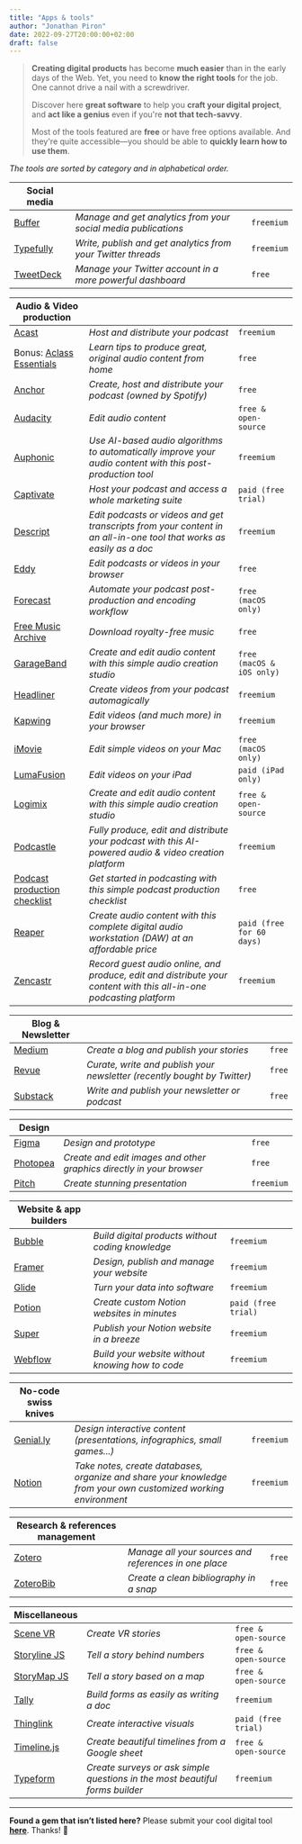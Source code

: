 ```yaml
---
title: "Apps & tools"
author: "Jonathan Piron"
date: 2022-09-27T20:00:00+02:00
draft: false
---
```


> **Creating digital products** has become **much easier** than in the early days of the Web. Yet, you need to **know the right tools** for the job. One cannot drive a nail with a screwdriver.
> 
> Discover here **great software** to help you **craft your digital project**, and **act like a genius** even if you're **not that tech-savvy**.
>
> Most of the tools featured are **free** or have free options available. And they're quite accessible—you should be able to **quickly learn how to use them**.

_‌The tools are sorted by category and in alphabetical order._


| Social media |  |  |
|---|---|---|
| [Buffer](https://buffer.com/) | _Manage and get analytics from your social media publications_ | `freemium` |
| [Typefully](https://typefully.com/) | _Write, publish and get analytics from your Twitter threads_ | `freemium` |
| [TweetDeck](https://tweetdeck.twitter.com/) | _Manage your Twitter account in a more powerful dashboard_ | `free` |

| Audio & Video production | | |
|---|---|---|
| [Acast](https://acast.com/) | _Host and distribute your podcast_ | `freemium` |
| Bonus: [Aclass Essentials](https://www.aclass-essentials.com/) | _Learn tips to produce great, original audio content from home_ | `free` |
| [Anchor](https://anchor.fm/) | _Create, host and distribute your podcast (owned by Spotify)_ | `free` |
| [Audacity](https://www.audacityteam.org/) | _Edit audio content_ | `free & open-source` |
| [Auphonic](https://auphonic.com/) | _Use AI-based audio algorithms to automatically improve your audio content with this post-production tool_ | `freemium` |
| [Captivate](https://www.captivate.fm/) | _Host your podcast and access a whole marketing suite_ | `paid (free trial)` |
| [Descript](https://www.descript.com/) | _Edit podcasts or videos and get transcripts from your content in an all-in-one tool that works as easily as a doc_ | `freemium` |
| [Eddy](https://editeddy.com/) | _Edit podcasts or videos in your browser_ | `free` |
| [Forecast](https://overcast.fm/forecast) | _Automate your podcast post-production and encoding workflow_ | `free (macOS only)` |
| [Free Music Archive](https://freemusicarchive.org/) | _Download royalty-free music_ | `free` |
| [GarageBand](https://www.apple.com/mac/garageband/) | _Create and edit audio content with this simple audio creation studio_ | `free (macOS & iOS only)` |
| [Headliner](https://www.headliner.app/) | _Create videos from your podcast automagically_ | `freemium` |
| [Kapwing](https://www.kapwing.com/) | _Edit videos (and much more) in your browser_ | `freemium` |
| [iMovie](https://apps.apple.com/be/app/imovie/id408981434?l=fr&mt=12) | _Edit simple videos on your Mac_ | `free (macOS only)` |
| [LumaFusion](https://apps.apple.com/be/app/lumafusion/id1062022008?l=fr) | _Edit videos on your iPad_ | `paid (iPad only)` |
| [Logimix](https://ladigitale.dev/logimix/) | _Create and edit audio content with this simple audio creation studio_ | `free & open-source` |
| [Podcastle](https://podcastle.ai/) | _Fully produce, edit and distribute your podcast with this AI-powered audio & video creation platform_ | `freemium` |
| [Podcast production checklist](/podcast-production) | _Get started in podcasting with  this simple podcast production checklist_ | `free` |
| [Reaper](https://www.reaper.fm/) | _Create audio content with this complete digital audio workstation (DAW) at an affordable price_ | `paid (free for 60 days)` |
| [Zencastr](https://zencastr.com/) | _Record guest audio online, and produce, edit and distribute your content with this all-in-one podcasting platform_ | `freemium` |


| Blog & Newsletter | | |
|---|---|---|
| [Medium](https://medium.com/) | _Create a blog and publish your stories_ | `free` |
| [Revue](https://getrevue.co/) | _Curate, write and publish your newsletter (recently bought by Twitter)_ | `free` |
| [Substack](https://substack.com/) | _Write and publish your newsletter or podcast_ | `free` |


| Design | | |
|---|---|---|
| [Figma](https://figma.com) | _Design and prototype_ | `free` |
| [Photopea](https://www.photopea.com/) | _Create and edit images and other graphics directly in your browser_ | `free` |
| [Pitch](https://pitch.com/) | _Create stunning presentation_ | `freemium` |


| Website & app builders | | |
|---|---|---|
| [Bubble](https://bubble.io/) | _Build digital products without coding knowledge_ | `freemium` |
| [Framer](https://www.framer.com/) | _Design, publish and manage your website_ | `freemium` |
| [Glide](https://www.glideapps.com/) | _Turn your data into software_ | `freemium` |
| [Potion](https://potion.so/) | _Create custom Notion websites in minutes_ | `paid (free trial)` |
| [Super](https://super.so) | _Publish your Notion website in a breeze_ | `freemium` |
| [Webflow](https://webflow.com/) | _Build your website without knowing how to code_ | `freemium` |


| No-code swiss knives | | |
|---|---|---|
| [Genial.ly](https://genial.ly) | _Design interactive content (presentations, infographics, small games...)_ | `freemium` |
| [Notion](https://notion.so) | _Take notes, create databases, organize and share your knowledge from your own customized working environment_ | `freemium` |


| Research & references management | | |
|---|---|---|
| [Zotero](https://www.zotero.org/) | _Manage all your sources and references in one place_ | `free` |
| [ZoteroBib](https://zbib.org/) | _Create a clean bibliography in a snap_ | `free` |


| Miscellaneous | | |
|---|---|---|
| [Scene VR](https://scene.knightlab.com/#overview) | _Create VR stories_ | `free & open-source` |
| [Storyline JS](http://storyline.knightlab.com/) | _Tell a story behind numbers_ | `free & open-source` |
| [StoryMap JS](https://storymap.knightlab.com/) | _Tell a story based on a map_ | `free & open-source` |
| [Tally](https://tally.so) | _Build forms as easily as writing a doc_ | `freemium` |
| [Thinglink](https://www.thinglink.com/) | _Create interactive visuals_ | `paid (free trial)` |
| [Timeline.js](https://timeline.knightlab.com/) | _Create beautiful timelines from a Google sheet_ | `free & open-source` |
| [Typeform](https://www.typeform.com/) | _Create surveys or ask simple questions in the most beautiful forms builder_ | `freemium` |


---

**Found a gem that isn’t listed here?** Please submit your cool digital tool **[here](https://tally.so#tally-open=w2jPeL&tally-layout=modal&tally-width=564&tally-align-left=1)**. Thanks! 🙏